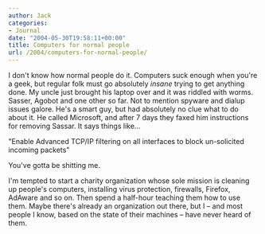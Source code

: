 ```yaml
---
author: Jack
categories:
- Journal
date: "2004-05-30T19:58:11+00:00"
title: Computers for normal people
url: /2004/computers-for-normal-people/
---
```


I don't know how normal people do it. Computers suck enough when you're a geek, but regular folk must go absolutely _insane_ trying to get anything done. My uncle just brought his laptop over and it was riddled with worms. Sasser, Agobot and one other so far. Not to mention spyware and dialup issues galore. He's a smart guy, but had absolutely no clue what to do about it. He called Microsoft, and after 7 days they faxed him instructions for removing Sassar. It says things like&#8230;

"Enable Advanced TCP/IP filtering on all interfaces to block un-solicited incoming packets"

You've gotta be shitting me.

I'm tempted to start a charity organization whose sole mission is cleaning up people's computers, installing virus protection, firewalls, Firefox, AdAware and so on. Then spend a half-hour teaching them how to use them. Maybe there's already an organization out there, but I &#8211; and most people I know, based on the state of their machines &#8211; have never heard of them.